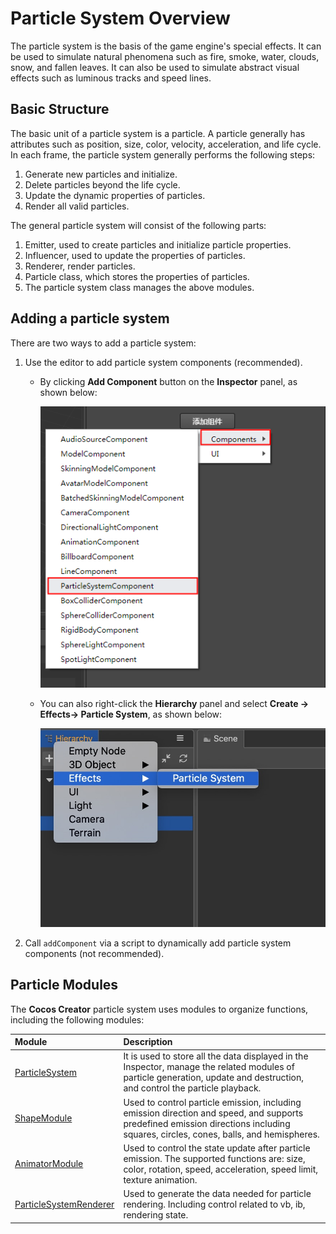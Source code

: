 # Particle System Overview

The particle system is the basis of the game engine's special effects. It can be used to simulate natural phenomena such as fire, smoke, water, clouds, snow, and fallen leaves. It can also be used to simulate abstract visual effects such as luminous tracks and speed lines.

## Basic Structure

The basic unit of a particle system is a particle. A particle generally has attributes such as position, size, color, velocity, acceleration, and life cycle. In each frame, the particle system generally performs the following steps:

1. Generate new particles and initialize.
2. Delete particles beyond the life cycle.
3. Update the dynamic properties of particles.
4. Render all valid particles.

The general particle system will consist of the following parts:

1. Emitter, used to create particles and initialize particle properties.
2. Influencer, used to update the properties of particles.
3. Renderer, render particles.
4. Particle class, which stores the properties of particles.
5. The particle system class manages the above modules.

## Adding a particle system

There are two ways to add a particle system:

1. Use the editor to add particle system components (recommended).

    - By clicking __Add Component__ button on the **Inspector** panel, as shown below:

      ![](particle-system/new_ParticleSystemComponent.png)

    - You can also right-click the **Hierarchy** panel and select __Create -> Effects-> Particle System__, as shown below:

      ![](particle-system/new_ParticleSystemComponent_node.png)

2. Call `addComponent` via a script to dynamically add particle system components (not recommended).

## Particle Modules

The __Cocos Creator__ particle system uses modules to organize functions, including the following modules:

| Module | Description |
| :--- | :--- |
| [ParticleSystem](main-module.md) | It is used to store all the data displayed in the Inspector, manage the related modules of particle generation, update and destruction, and control the particle playback. |
| [ShapeModule](emitter.md) | Used to control particle emission, including emission direction and speed, and supports predefined emission directions including squares, circles, cones, balls, and hemispheres. |
| [AnimatorModule](module.md) |  Used to control the state update after particle emission. The supported functions are: size, color, rotation, speed, acceleration, speed limit, texture animation. |
| [ParticleSystemRenderer](renderer.md) |  Used to generate the data needed for particle rendering. Including control related to vb, ib, rendering state. |
